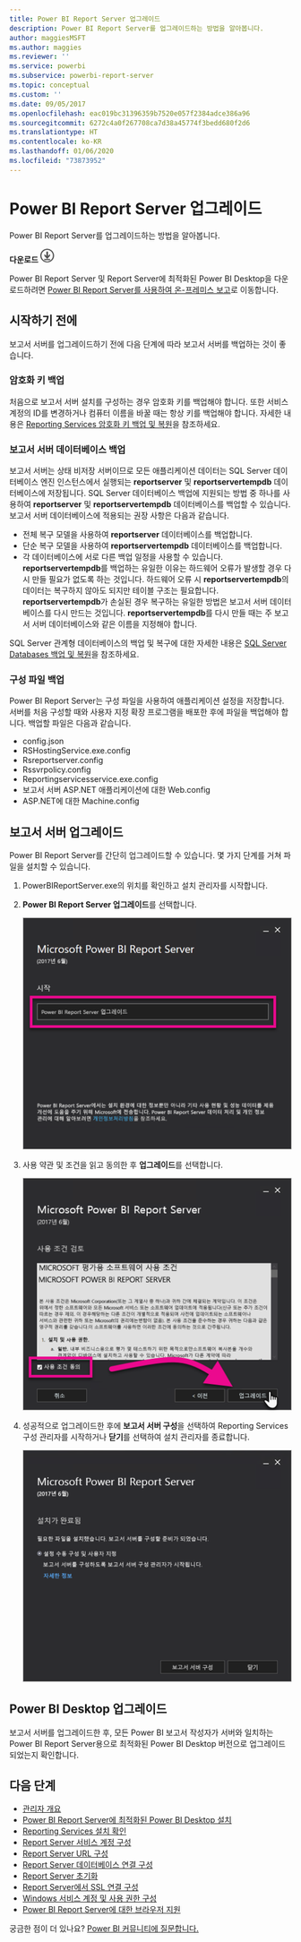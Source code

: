 ```yaml
---
title: Power BI Report Server 업그레이드
description: Power BI Report Server를 업그레이드하는 방법을 알아봅니다.
author: maggiesMSFT
ms.author: maggies
ms.reviewer: ''
ms.service: powerbi
ms.subservice: powerbi-report-server
ms.topic: conceptual
ms.custom: ''
ms.date: 09/05/2017
ms.openlocfilehash: eac019bc31396359b7520e057f2384adce386a96
ms.sourcegitcommit: 6272c4a0f267708ca7d38a45774f3bedd680f2d6
ms.translationtype: HT
ms.contentlocale: ko-KR
ms.lasthandoff: 01/06/2020
ms.locfileid: "73873952"
---
```

# <a name="upgrade-power-bi-report-server"></a>Power BI Report Server 업그레이드

Power BI Report Server를 업그레이드하는 방법을 알아봅니다.

 **다운로드** ![다운로드](media/upgrade/download.png "다운로드")

Power BI Report Server 및 Report Server에 최적화된 Power BI Desktop을 다운로드하려면 [Power BI Report Server를 사용하여 온-프레미스 보고](https://powerbi.microsoft.com/report-server/)로 이동합니다.

## <a name="before-you-begin"></a>시작하기 전에

보고서 서버를 업그레이드하기 전에 다음 단계에 따라 보고서 서버를 백업하는 것이 좋습니다.

### <a name="backing-up-the-encryption-keys"></a>암호화 키 백업

처음으로 보고서 서버 설치를 구성하는 경우 암호화 키를 백업해야 합니다. 또한 서비스 계정의 ID를 변경하거나 컴퓨터 이름을 바꿀 때는 항상 키를 백업해야 합니다. 자세한 내용은 [Reporting Services 암호화 키 백업 및 복원](https://docs.microsoft.com/sql/reporting-services/install-windows/ssrs-encryption-keys-back-up-and-restore-encryption-keys)을 참조하세요.

### <a name="backing-up-the-report-server-databases"></a>보고서 서버 데이터베이스 백업

보고서 서버는 상태 비저장 서버이므로 모든 애플리케이션 데이터는 SQL Server 데이터베이스 엔진 인스턴스에서 실행되는 **reportserver** 및 **reportservertempdb** 데이터베이스에 저장됩니다. SQL Server 데이터베이스 백업에 지원되는 방법 중 하나를 사용하여 **reportserver** 및 **reportservertempdb** 데이터베이스를 백업할 수 있습니다. 보고서 서버 데이터베이스에 적용되는 권장 사항은 다음과 같습니다.

* 전체 복구 모델을 사용하여 **reportserver** 데이터베이스를 백업합니다.
* 단순 복구 모델을 사용하여 **reportservertempdb** 데이터베이스를 백업합니다.
* 각 데이터베이스에 서로 다른 백업 일정을 사용할 수 있습니다. **reportservertempdb**를 백업하는 유일한 이유는 하드웨어 오류가 발생할 경우 다시 만들 필요가 없도록 하는 것입니다. 하드웨어 오류 시 **reportservertempdb**의 데이터는 복구하지 않아도 되지만 테이블 구조는 필요합니다. **reportservertempdb**가 손실된 경우 복구하는 유일한 방법은 보고서 서버 데이터베이스를 다시 만드는 것입니다. **reportservertempdb**를 다시 만들 때는 주 보고서 서버 데이터베이스와 같은 이름을 지정해야 합니다.

SQL Server 관계형 데이터베이스의 백업 및 복구에 대한 자세한 내용은 [SQL Server Databases 백업 및 복원](https://docs.microsoft.com/sql/relational-databases/backup-restore/back-up-and-restore-of-sql-server-databases)을 참조하세요.

### <a name="backing-up-the-configuration-files"></a>구성 파일 백업

Power BI Report Server는 구성 파일을 사용하여 애플리케이션 설정을 저장합니다. 서버를 처음 구성할 때와 사용자 지정 확장 프로그램을 배포한 후에 파일을 백업해야 합니다. 백업할 파일은 다음과 같습니다.

* config.json
* RSHostingService.exe.config
* Rsreportserver.config
* Rssvrpolicy.config
* Reportingservicesservice.exe.config
* 보고서 서버 ASP.NET 애플리케이션에 대한 Web.config
* ASP.NET에 대한 Machine.config

## <a name="upgrade-the-report-server"></a>보고서 서버 업그레이드

Power BI Report Server를 간단히 업그레이드할 수 있습니다. 몇 가지 단계를 거쳐 파일을 설치할 수 있습니다.

1. PowerBIReportServer.exe의 위치를 확인하고 설치 관리자를 시작합니다.

2. **Power BI Report Server 업그레이드**를 선택합니다.

    ![Power BI Report Server 업그레이드](media/upgrade/reportserver-upgrade1.png "Power BI Report Server 업그레이드")

3. 사용 약관 및 조건을 읽고 동의한 후 **업그레이드**를 선택합니다.

    ![사용권 계약](media/upgrade/reportserver-upgrade-eula.png "사용권 계약")

4. 성공적으로 업그레이드한 후에 **보고서 서버 구성**을 선택하여 Reporting Services 구성 관리자를 시작하거나 **닫기**를 선택하여 설치 관리자를 종료합니다.

    ![업그레이드 구성](media/upgrade/reportserver-upgrade-configure.png)

## <a name="upgrade-power-bi-desktop"></a>Power BI Desktop 업그레이드

보고서 서버를 업그레이드한 후, 모든 Power BI 보고서 작성자가 서버와 일치하는 Power BI Report Server용으로 최적화된 Power BI Desktop 버전으로 업그레이드되었는지 확인합니다.

## <a name="next-steps"></a>다음 단계

* [관리자 개요](admin-handbook-overview.md)  
* [Power BI Report Server에 최적화된 Power BI Desktop 설치](install-powerbi-desktop.md)  
* [Reporting Services 설치 확인](https://docs.microsoft.com/sql/reporting-services/install-windows/verify-a-reporting-services-installation)  
* [Report Server 서비스 계정 구성](https://docs.microsoft.com/sql/reporting-services/install-windows/configure-the-report-server-service-account-ssrs-configuration-manager)  
* [Report Server URL 구성](https://docs.microsoft.com/sql/reporting-services/install-windows/configure-report-server-urls-ssrs-configuration-manager)  
* [Report Server 데이터베이스 연결 구성](https://docs.microsoft.com/sql/reporting-services/install-windows/configure-a-report-server-database-connection-ssrs-configuration-manager)  
* [Report Server 초기화](https://docs.microsoft.com/sql/reporting-services/install-windows/ssrs-encryption-keys-initialize-a-report-server)  
* [Report Server에서 SSL 연결 구성](https://docs.microsoft.com/sql/reporting-services/security/configure-ssl-connections-on-a-native-mode-report-server)  
* [Windows 서비스 계정 및 사용 권한 구성](https://docs.microsoft.com/sql/database-engine/configure-windows/configure-windows-service-accounts-and-permissions)  
* [Power BI Report Server에 대한 브라우저 지원](browser-support.md)

궁금한 점이 더 있나요? [Power BI 커뮤니티에 질문합니다.](https://community.powerbi.com/)